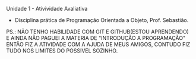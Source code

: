 Unidade 1 - Ativividade Avaliativa 
- Disciplina prática de Programação Orientada a Objeto, Prof. Sebastião.

PS.: NÃO TENHO HABILIDADE COM GIT E GITHUB(ESTOU APRENDENDO) E AINDA NÃO PAGUEI A MATERIA DE "INTRODUÇÃO A PROGRAMAÇÃO" ENTÃO FIZ A ATIVIDADE COM A AJUDA DE MEUS AMIGOS, CONTUDO FIZ TUDO NOS LIMITES DO POSSIVEL SOZINHO.
